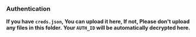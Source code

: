 ### Authentication

**If you have `creds.json`, You can upload it here, If not, Please don't upload any files in this folder.**
**Your `AUTH_ID` will be automatically decrypted here.**
